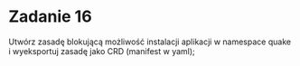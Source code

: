 # Zadanie 16
 Utwórz zasadę blokującą możliwość instalacji aplikacji w namespace quake i wyeksportuj zasadę jako CRD (manifest w yaml);
